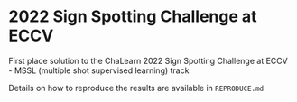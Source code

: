 
# 2022 Sign Spotting Challenge at ECCV

First place solution to the ChaLearn 2022 Sign Spotting Challenge at ECCV - MSSL (multiple shot supervised learning) track

Details on how to reproduce the results are available in `REPRODUCE.md`
